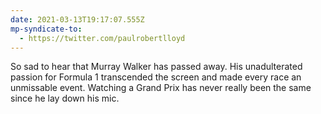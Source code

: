 ```yaml
---
date: 2021-03-13T19:17:07.555Z
mp-syndicate-to:
  - https://twitter.com/paulrobertlloyd
---
```

So sad to hear that Murray Walker has passed away. His unadulterated passion for Formula 1 transcended the screen and made every race an unmissable event. Watching a Grand Prix has never really been the same since he lay down his mic.
